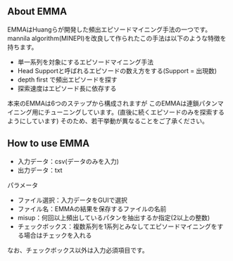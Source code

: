 ## About EMMA

EMMAはHuangらが開発した頻出エピソードマイニング手法の一つです。
mannila algorithm(MINEPI)を改良して作られたこの手法は以下のような特徴を持ちます。

- 単一系列を対象にするエピソードマイニング手法
- Head Supportと呼ばれるエピソードの数え方をする(Support = 出現数)
- depth first で頻出エピソードを探す
- 探索速度はエピソード長に依存する

本来のEMMAは6つのステップから構成されますが
このEMMAは連鎖パタンマイニング用にチューニングしています。(直後に続くエピソードのみを探索するようにしています)
そのため、若干挙動が異なることをご了承ください。

## How to use EMMA
- 入力データ：csv(データのみを入力)
- 出力データ：txt

パラメータ
- ファイル選択：入力データをGUIで選択
- ファイル名：EMMAの結果を保存するファイルの名前
- misup：何回以上頻出しているパタンを抽出するか指定(2以上の整数)
- チェックボックス：複数系列を1系列とみなしてエピソードマイニングをする場合はチェックを入れる

なお、チェックボックス以外は入力必須項目です。
